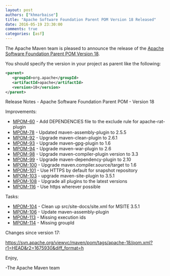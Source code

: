 ```yaml
---
layout: post
authors: ["khmarbaise"]
title: "Apache Software Foundation Parent POM Version 18 Released"
date: 2016-05-19 23:30:00
comments: true
categories: [asf] 
---
```

The Apache Maven team is pleased to announce the release of the 
[Apache Software Foundation Parent POM Version 18](https://maven.apache.org/pom/asf/).

You should specify the version in your project as parent like the following:

```xml
<parent>
   <groupId>org.apache</groupId>
   <artifactId>apache</artifactId>
   <version>18</version>
</parent>
```

<!-- more -->

Release Notes - Apache Software Foundation Parent POM - Version 18

Improvements:

 * [MPOM-60](https://issues.apache.org/jira/browse/MPOM-60) - Add DEPENDENCIES file to the exclude rule for apache-rat-plugin
 * [MPOM-78](https://issues.apache.org/jira/browse/MPOM-78) - Updated maven-assembly-plugin to 2.5.5
 * [MPOM-92](https://issues.apache.org/jira/browse/MPOM-92) - Upgrade maven-clean-plugin to 2.6.1
 * [MPOM-93](https://issues.apache.org/jira/browse/MPOM-93) - Upgrade maven-gpg-plugin to 1.6
 * [MPOM-94](https://issues.apache.org/jira/browse/MPOM-94) - Upgrade maven-war-plugin to 2.6
 * [MPOM-98](https://issues.apache.org/jira/browse/MPOM-98) - Upgrade maven-compiler-plugin version to 3.3
 * [MPOM-99](https://issues.apache.org/jira/browse/MPOM-99) - Upgrade maven-dependency-plugin to 2.10
 * [MPOM-100](https://issues.apache.org/jira/browse/MPOM-100) - Upgrade maven.compiler.source/target to 1.6
 * [MPOM-101](https://issues.apache.org/jira/browse/MPOM-101) - Use HTTPS by default for snapshot repository
 * [MPOM-103](https://issues.apache.org/jira/browse/MPOM-103) - upgrade maven-site-plugin to 3.5.1
 * [MPOM-108](https://issues.apache.org/jira/browse/MPOM-108) - Upgrade all plugins to the latest versions
 * [MPOM-116](https://issues.apache.org/jira/browse/MPOM-116) - Use https wherever possible

Tasks:

 * [MPOM-104](https://issues.apache.org/jira/browse/MPOM-104) - Clean up src/site-docs/site.xml for MSITE 3.5.1
 * [MPOM-106](https://issues.apache.org/jira/browse/MPOM-106) - Update maven-assembly-plugin
 * [MPOM-113](https://issues.apache.org/jira/browse/MPOM-113) - Missing execution ids
 * [MPOM-114](https://issues.apache.org/jira/browse/MPOM-114) - Missing groupId

Changes since version 17:

https://svn.apache.org/viewvc/maven/pom/tags/apache-18/pom.xml?r1=HEAD&r2=1675930&diff_format=h

Enjoy,
 
-The Apache Maven team

